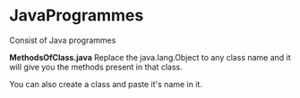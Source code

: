 # JavaProgrammes
Consist of Java programmes

**MethodsOfClass.java**  Replace the java.lang.Object to any class name and it will give you the methods present in that class.

You can also create a class and paste it's name in it.

